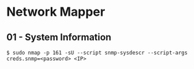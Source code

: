 # Network Mapper

## 01 - System Information

```
$ sudo nmap -p 161 -sU --script snmp-sysdescr --script-args creds.snmp=<password> <IP>
```
